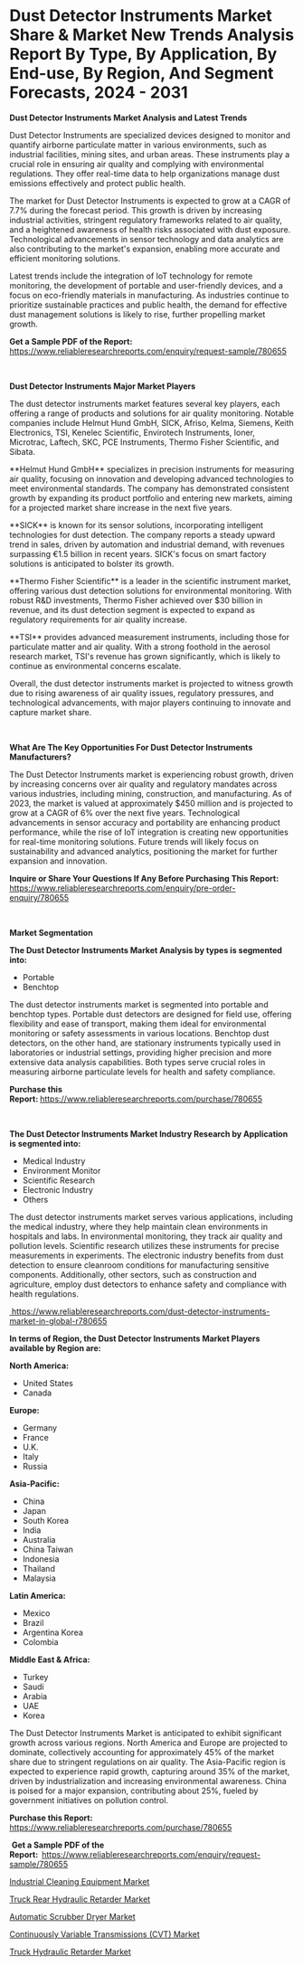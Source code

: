 <p><h1>Dust Detector Instruments Market Share & Market New Trends Analysis Report By Type, By Application, By End-use, By Region, And Segment Forecasts, 2024 - 2031</h1></p><p><strong>Dust Detector Instruments Market Analysis and Latest Trends</strong></p>
<p><p>Dust Detector Instruments are specialized devices designed to monitor and quantify airborne particulate matter in various environments, such as industrial facilities, mining sites, and urban areas. These instruments play a crucial role in ensuring air quality and complying with environmental regulations. They offer real-time data to help organizations manage dust emissions effectively and protect public health.</p><p>The market for Dust Detector Instruments is expected to grow at a CAGR of 7.7% during the forecast period. This growth is driven by increasing industrial activities, stringent regulatory frameworks related to air quality, and a heightened awareness of health risks associated with dust exposure. Technological advancements in sensor technology and data analytics are also contributing to the market's expansion, enabling more accurate and efficient monitoring solutions.</p><p>Latest trends include the integration of IoT technology for remote monitoring, the development of portable and user-friendly devices, and a focus on eco-friendly materials in manufacturing. As industries continue to prioritize sustainable practices and public health, the demand for effective dust management solutions is likely to rise, further propelling market growth.</p></p>
<p><strong>Get a Sample PDF of the Report:&nbsp;</strong> <a href="https://www.reliableresearchreports.com/enquiry/request-sample/780655?utm_campaign=1582&utm_medium=2&utm_source=Github&utm_content=ia&utm_term=15102024&utm_id=dust-detector-instruments">https://www.reliableresearchreports.com/enquiry/request-sample/780655</a></p>
<p>&nbsp;</p>
<p><strong>Dust Detector Instruments Major Market Players</strong></p>
<p><p>The dust detector instruments market features several key players, each offering a range of products and solutions for air quality monitoring. Notable companies include Helmut Hund GmbH, SICK, Afriso, Kelma, Siemens, Keith Electronics, TSI, Kenelec Scientific, Envirotech Instruments, Ioner, Microtrac, Laftech, SKC, PCE Instruments, Thermo Fisher Scientific, and Sibata.</p><p>**Helmut Hund GmbH** specializes in precision instruments for measuring air quality, focusing on innovation and developing advanced technologies to meet environmental standards. The company has demonstrated consistent growth by expanding its product portfolio and entering new markets, aiming for a projected market share increase in the next five years.</p><p>**SICK** is known for its sensor solutions, incorporating intelligent technologies for dust detection. The company reports a steady upward trend in sales, driven by automation and industrial demand, with revenues surpassing €1.5 billion in recent years. SICK's focus on smart factory solutions is anticipated to bolster its growth.</p><p>**Thermo Fisher Scientific** is a leader in the scientific instrument market, offering various dust detection solutions for environmental monitoring. With robust R&D investments, Thermo Fisher achieved over $30 billion in revenue, and its dust detection segment is expected to expand as regulatory requirements for air quality increase.</p><p>**TSI** provides advanced measurement instruments, including those for particulate matter and air quality. With a strong foothold in the aerosol research market, TSI's revenue has grown significantly, which is likely to continue as environmental concerns escalate.</p><p>Overall, the dust detector instruments market is projected to witness growth due to rising awareness of air quality issues, regulatory pressures, and technological advancements, with major players continuing to innovate and capture market share.</p></p>
<p>&nbsp;</p>
<p><strong>What Are The Key Opportunities For Dust Detector Instruments Manufacturers?</strong></p>
<p><p>The Dust Detector Instruments market is experiencing robust growth, driven by increasing concerns over air quality and regulatory mandates across various industries, including mining, construction, and manufacturing. As of 2023, the market is valued at approximately $450 million and is projected to grow at a CAGR of 6% over the next five years. Technological advancements in sensor accuracy and portability are enhancing product performance, while the rise of IoT integration is creating new opportunities for real-time monitoring solutions. Future trends will likely focus on sustainability and advanced analytics, positioning the market for further expansion and innovation.</p></p>
<p><strong>Inquire or Share Your Questions If Any Before Purchasing This Report:</strong> <a href="https://www.reliableresearchreports.com/enquiry/pre-order-enquiry/780655?utm_campaign=1582&utm_medium=2&utm_source=Github&utm_content=ia&utm_term=15102024&utm_id=dust-detector-instruments">https://www.reliableresearchreports.com/enquiry/pre-order-enquiry/780655</a></p>
<p>&nbsp;</p>
<p><strong>Market Segmentation</strong></p>
<p><strong>The Dust Detector Instruments Market Analysis by types is segmented into:</strong></p>
<p><ul><li>Portable</li><li>Benchtop</li></ul></p>
<p><p>The dust detector instruments market is segmented into portable and benchtop types. Portable dust detectors are designed for field use, offering flexibility and ease of transport, making them ideal for environmental monitoring or safety assessments in various locations. Benchtop dust detectors, on the other hand, are stationary instruments typically used in laboratories or industrial settings, providing higher precision and more extensive data analysis capabilities. Both types serve crucial roles in measuring airborne particulate levels for health and safety compliance.</p></p>
<p><strong>Purchase this Report:&nbsp;</strong><a href="https://www.reliableresearchreports.com/purchase/780655?utm_campaign=1582&utm_medium=2&utm_source=Github&utm_content=ia&utm_term=15102024&utm_id=dust-detector-instruments">https://www.reliableresearchreports.com/purchase/780655</a></p>
<p>&nbsp;</p>
<p><strong>The Dust Detector Instruments Market Industry Research by Application is segmented into:</strong></p>
<p><ul><li>Medical Industry</li><li>Environment Monitor</li><li>Scientific Research</li><li>Electronic Industry</li><li>Others</li></ul></p>
<p><p>The dust detector instruments market serves various applications, including the medical industry, where they help maintain clean environments in hospitals and labs. In environmental monitoring, they track air quality and pollution levels. Scientific research utilizes these instruments for precise measurements in experiments. The electronic industry benefits from dust detection to ensure cleanroom conditions for manufacturing sensitive components. Additionally, other sectors, such as construction and agriculture, employ dust detectors to enhance safety and compliance with health regulations.</p></p>
<p><a href="https://www.reliableresearchreports.com/dust-detector-instruments-market-in-global-r780655?utm_campaign=1582&utm_medium=2&utm_source=Github&utm_content=ia&utm_term=15102024&utm_id=dust-detector-instruments">&nbsp;https://www.reliableresearchreports.com/dust-detector-instruments-market-in-global-r780655</a></p>
<p><strong>In terms of Region, the Dust Detector Instruments Market Players available by Region are:</strong></p>
<p>
    <p> <strong> North America: </strong>
        <ul>
            <li>United States</li>
            <li>Canada</li>
        </ul>
        </p> 
    <p> <strong> Europe: </strong>
        <ul>
            <li>Germany</li>
            <li>France</li>
            <li>U.K.</li>
            <li>Italy</li>
            <li>Russia</li>
        </ul>
        </p> 
    <p> <strong> Asia-Pacific: </strong>
        <ul>
            <li>China</li>
            <li>Japan</li>
            <li>South Korea</li>
            <li>India</li>
            <li>Australia</li>
            <li>China Taiwan</li>
            <li>Indonesia</li>
            <li>Thailand</li>
            <li>Malaysia</li>
        </ul>
        </p> 
    <p> <strong> Latin America: </strong>
        <ul>
            <li>Mexico</li>
            <li>Brazil</li>
            <li>Argentina Korea</li>
            <li>Colombia</li>
        </ul>
        </p> 
    <p> <strong> Middle East & Africa: </strong>
        <ul>
            <li>Turkey</li>
            <li>Saudi</li>
            <li>Arabia</li>
            <li>UAE</li>
            <li>Korea</li>
        </ul>
    </p>
    </p>
<p><p>The Dust Detector Instruments Market is anticipated to exhibit significant growth across various regions. North America and Europe are projected to dominate, collectively accounting for approximately 45% of the market share due to stringent regulations on air quality. The Asia-Pacific region is expected to experience rapid growth, capturing around 35% of the market, driven by industrialization and increasing environmental awareness. China is poised for a major expansion, contributing about 25%, fueled by government initiatives on pollution control.</p></p>
<p><strong>Purchase this Report: </strong><a href="https://www.reliableresearchreports.com/purchase/780655?utm_campaign=1582&utm_medium=2&utm_source=Github&utm_content=ia&utm_term=15102024&utm_id=dust-detector-instruments">https://www.reliableresearchreports.com/purchase/780655</a></p>
<p>&nbsp;<strong>Get a Sample PDF of the Report:&nbsp;&nbsp;</strong><a href="https://www.reliableresearchreports.com/enquiry/request-sample/780655?utm_campaign=1582&utm_medium=2&utm_source=Github&utm_content=ia&utm_term=15102024&utm_id=dust-detector-instruments">https://www.reliableresearchreports.com/enquiry/request-sample/780655</a></p>
<p><strong></strong></p>
<p><p><a href="https://issuu.com/reportprime-2/docs/industrial-cleaning-equipment-marke_ced5c47641258a?utm_campaign=1582&utm_medium=2&utm_source=Github&utm_content=ia&utm_term=15102024&utm_id=dust-detector-instruments">Industrial Cleaning Equipment Market</a></p><p><a href="https://www.linkedin.com/pulse/truck-rear-hydraulic-retarder-sector-surge-94-growth-roadmap-f3aqf?utm_campaign=1582&utm_medium=2&utm_source=Github&utm_content=ia&utm_term=15102024&utm_id=dust-detector-instruments">Truck Rear Hydraulic Retarder Market</a></p><p><a href="https://issuu.com/reportprime-2/docs/automatic-scrubber-dryer-market-siz_5d63911cfe893c?utm_campaign=1582&utm_medium=2&utm_source=Github&utm_content=ia&utm_term=15102024&utm_id=dust-detector-instruments">Automatic Scrubber Dryer Market</a></p><p><a href="https://www.linkedin.com/pulse/mapping-continuously-variable-transmissions-cvt-market-trends-ba7mf?utm_campaign=1582&utm_medium=2&utm_source=Github&utm_content=ia&utm_term=15102024&utm_id=dust-detector-instruments">Continuously Variable Transmissions (CVT) Market</a></p><p><a href="https://www.linkedin.com/pulse/truck-hydraulic-retarder-market-global-insights-regional-analysis-lla5f?utm_campaign=1582&utm_medium=2&utm_source=Github&utm_content=ia&utm_term=15102024&utm_id=dust-detector-instruments">Truck Hydraulic Retarder Market</a></p></p>